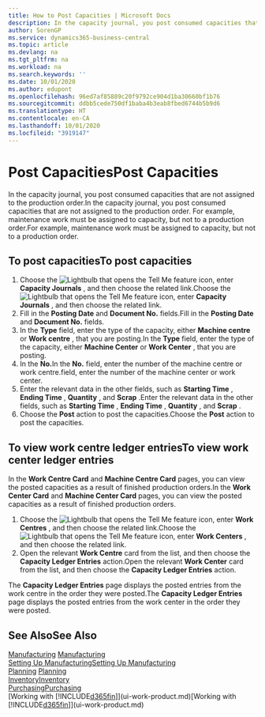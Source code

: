 ```yaml
---
title: How to Post Capacities | Microsoft Docs
description: In the capacity journal, you post consumed capacities that are not assigned to the production order. For example, maintenance work must be assigned to capacity, but not to a production order.
author: SorenGP
ms.service: dynamics365-business-central
ms.topic: article
ms.devlang: na
ms.tgt_pltfrm: na
ms.workload: na
ms.search.keywords: ''
ms.date: 10/01/2020
ms.author: edupont
ms.openlocfilehash: 96ed7af85889c20f9792ce904d1ba30660bf1b76
ms.sourcegitcommit: ddbb5cede750df1baba4b3eab8fbed6744b5b9d6
ms.translationtype: HT
ms.contentlocale: en-CA
ms.lasthandoff: 10/01/2020
ms.locfileid: "3919147"
---
```

# <a name="post-capacities"></a><span data-ttu-id="c6bb2-104">Post Capacities</span><span class="sxs-lookup"><span data-stu-id="c6bb2-104">Post Capacities</span></span>
<span data-ttu-id="c6bb2-105">In the capacity journal, you post consumed capacities that are not assigned to the production order.</span><span class="sxs-lookup"><span data-stu-id="c6bb2-105">In the capacity journal, you post consumed capacities that are not assigned to the production order.</span></span> <span data-ttu-id="c6bb2-106">For example, maintenance work must be assigned to capacity, but not to a production order.</span><span class="sxs-lookup"><span data-stu-id="c6bb2-106">For example, maintenance work must be assigned to capacity, but not to a production order.</span></span>  

## <a name="to-post-capacities"></a><span data-ttu-id="c6bb2-107">To post capacities</span><span class="sxs-lookup"><span data-stu-id="c6bb2-107">To post capacities</span></span>  
1.  <span data-ttu-id="c6bb2-108">Choose the ![Lightbulb that opens the Tell Me feature](media/ui-search/search_small.png "Tell me what you want to do") icon, enter **Capacity Journals** , and then choose the related link.</span><span class="sxs-lookup"><span data-stu-id="c6bb2-108">Choose the ![Lightbulb that opens the Tell Me feature](media/ui-search/search_small.png "Tell me what you want to do") icon, enter **Capacity Journals** , and then choose the related link.</span></span>  
2.  <span data-ttu-id="c6bb2-109">Fill in the **Posting Date** and **Document No.** fields.</span><span class="sxs-lookup"><span data-stu-id="c6bb2-109">Fill in the **Posting Date** and **Document No.** fields.</span></span>  
3.  <span data-ttu-id="c6bb2-110">In the **Type** field, enter the type of the capacity, either **Machine centre** or **Work centre** , that you are posting.</span><span class="sxs-lookup"><span data-stu-id="c6bb2-110">In the **Type** field, enter the type of the capacity, either **Machine Center** or **Work Center** , that you are posting.</span></span>  
4.  <span data-ttu-id="c6bb2-111">In the **No.**</span><span class="sxs-lookup"><span data-stu-id="c6bb2-111">In the **No.**</span></span> <span data-ttu-id="c6bb2-112">field, enter the number of the machine centre or work centre.</span><span class="sxs-lookup"><span data-stu-id="c6bb2-112">field, enter the number of the machine center or work center.</span></span>  
5.  <span data-ttu-id="c6bb2-113">Enter the relevant data in the other fields, such as **Starting Time** , **Ending Time** , **Quantity** , and **Scrap** .</span><span class="sxs-lookup"><span data-stu-id="c6bb2-113">Enter the relevant data in the other fields, such as **Starting Time** , **Ending Time** , **Quantity** , and **Scrap** .</span></span>  
6.  <span data-ttu-id="c6bb2-114">Choose the **Post** action to post the capacities.</span><span class="sxs-lookup"><span data-stu-id="c6bb2-114">Choose the **Post** action to post the capacities.</span></span>  

## <a name="to-view-work-center-ledger-entries"></a><span data-ttu-id="c6bb2-115">To view work centre ledger entries</span><span class="sxs-lookup"><span data-stu-id="c6bb2-115">To view work center ledger entries</span></span>  
<span data-ttu-id="c6bb2-116">In the **Work Centre Card** and **Machine Centre Card** pages, you can view the posted capacities as a result of finished production orders.</span><span class="sxs-lookup"><span data-stu-id="c6bb2-116">In the **Work Center Card** and **Machine Center Card** pages, you can view the posted capacities as a result of finished production orders.</span></span>    
1.  <span data-ttu-id="c6bb2-117">Choose the ![Lightbulb that opens the Tell Me feature](media/ui-search/search_small.png "Tell me what you want to do") icon, enter **Work Centres** , and then choose the related link.</span><span class="sxs-lookup"><span data-stu-id="c6bb2-117">Choose the ![Lightbulb that opens the Tell Me feature](media/ui-search/search_small.png "Tell me what you want to do") icon, enter **Work Centers** , and then choose the related link.</span></span>  
2.  <span data-ttu-id="c6bb2-118">Open the relevant **Work Centre** card from the list, and then choose the **Capacity Ledger Entries** action.</span><span class="sxs-lookup"><span data-stu-id="c6bb2-118">Open the relevant **Work Center** card from the list, and then choose the **Capacity Ledger Entries** action.</span></span>  

<span data-ttu-id="c6bb2-119">The **Capacity Ledger Entries** page displays the posted entries from the work centre in the order they were posted.</span><span class="sxs-lookup"><span data-stu-id="c6bb2-119">The **Capacity Ledger Entries** page displays the posted entries from the work center in the order they were posted.</span></span>   

## <a name="see-also"></a><span data-ttu-id="c6bb2-120">See Also</span><span class="sxs-lookup"><span data-stu-id="c6bb2-120">See Also</span></span>  
<span data-ttu-id="c6bb2-121">[Manufacturing](production-manage-manufacturing.md)  </span><span class="sxs-lookup"><span data-stu-id="c6bb2-121">[Manufacturing](production-manage-manufacturing.md)  </span></span>  
[<span data-ttu-id="c6bb2-122">Setting Up Manufacturing</span><span class="sxs-lookup"><span data-stu-id="c6bb2-122">Setting Up Manufacturing</span></span>](production-configure-production-processes.md)  
<span data-ttu-id="c6bb2-123">[Planning](production-planning.md)    </span><span class="sxs-lookup"><span data-stu-id="c6bb2-123">[Planning](production-planning.md)    </span></span>  
[<span data-ttu-id="c6bb2-124">Inventory</span><span class="sxs-lookup"><span data-stu-id="c6bb2-124">Inventory</span></span>](inventory-manage-inventory.md)  
[<span data-ttu-id="c6bb2-125">Purchasing</span><span class="sxs-lookup"><span data-stu-id="c6bb2-125">Purchasing</span></span>](purchasing-manage-purchasing.md)  
<span data-ttu-id="c6bb2-126">[Working with [!INCLUDE[d365fin](includes/d365fin_md.md)]](ui-work-product.md)</span><span class="sxs-lookup"><span data-stu-id="c6bb2-126">[Working with [!INCLUDE[d365fin](includes/d365fin_md.md)]](ui-work-product.md)</span></span>
